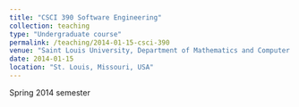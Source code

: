 ```yaml
---
title: "CSCI 390 Software Engineering"
collection: teaching
type: "Undergraduate course"
permalink: /teaching/2014-01-15-csci-390
venue: "Saint Louis University, Department of Mathematics and Computer Science"
date: 2014-01-15
location: "St. Louis, Missouri, USA"
---
```


Spring 2014 semester
